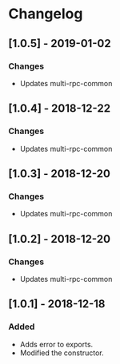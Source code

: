 # Changelog

## [1.0.5] - 2019-01-02
### Changes
- Updates multi-rpc-common

## [1.0.4] - 2018-12-22
### Changes
- Updates multi-rpc-common

## [1.0.3] - 2018-12-20
### Changes
- Updates multi-rpc-common

## [1.0.2] - 2018-12-20
### Changes
- Updates multi-rpc-common

## [1.0.1] - 2018-12-18
### Added
- Adds error to exports.
- Modified the constructor.